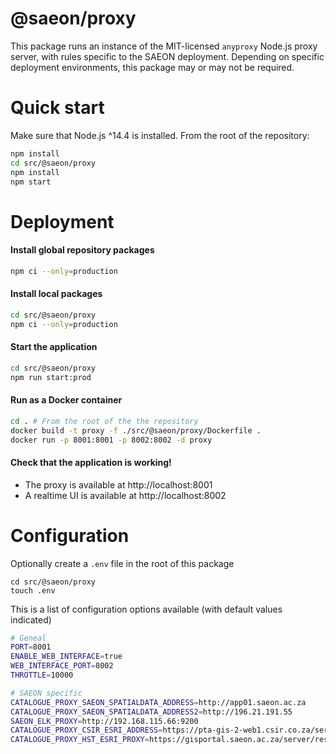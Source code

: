 # @saeon/proxy

This package runs an instance of the MIT-licensed `anyproxy` Node.js proxy server, with rules specific to the SAEON deployment. Depending on specific deployment environments, this package may or may not be required.

# Quick start

Make sure that Node.js ^14.4 is installed. From the root of the repository:

```sh
npm install
cd src/@saeon/proxy
npm install
npm start
```

# Deployment

#### Install global repository packages

```sh
npm ci --only=production
```

#### Install local packages

```sh
cd src/@saeon/proxy
npm ci --only=production
```

#### Start the application

```sh
cd src/@saeon/proxy
npm run start:prod
```

#### Run as a Docker container

```sh
cd . # From the root of the the repository
docker build -t proxy -f ./src/@saeon/proxy/Dockerfile .
docker run -p 8001:8001 -p 8002:8002 -d proxy
```

#### Check that the application is working!

- The proxy is available at http://localhost:8001
- A realtime UI is available at http://localhost:8002

# Configuration

Optionally create a `.env` file in the root of this package

```
cd src/@saeon/proxy
touch .env
```

This is a list of configuration options available (with default values indicated)

```sh
# Geneal
PORT=8001
ENABLE_WEB_INTERFACE=true
WEB_INTERFACE_PORT=8002
THROTTLE=10000

# SAEON specific
CATALOGUE_PROXY_SAEON_SPATIALDATA_ADDRESS=http://app01.saeon.ac.za
CATALOGUE_PROXY_SAEON_SPATIALDATA_ADDRESS2=http://196.21.191.55
SAEON_ELK_PROXY=http://192.168.115.66:9200
CATALOGUE_PROXY_CSIR_ESRI_ADDRESS=https://pta-gis-2-web1.csir.co.za/server2/rest/services
CATALOGUE_PROXY_HST_ESRI_PROXY=https://gisportal.saeon.ac.za/server/rest/services
```
